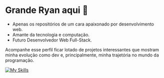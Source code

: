 # Grande Ryan aqui 👋

- Apenas os repositórios de um cara apaixonado por desenvolvimento web.
- Amante da tecnologia e computação.
- Futuro Desenvolvedor Web Full-Stack.

Acompanhe esse perfil ficar lotado de projetos interessantes que mostram minha evolução como dev e, principalmente, minha trajetória no mundo da programação.

[![My Skills](https://skillicons.dev/icons?i=js,html,css,py)](https://skillicons.dev)
<!--
**RyanBernardone/RyanBernardone** is a ✨ _special_ ✨ repository because its `README.md` (this file) appears on your GitHub profile.

Here are some ideas to get you started:

- 🔭 I’m currently working on ...
- 🌱 I’m currently learning ...
- 👯 I’m looking to collaborate on ...
- 🤔 I’m looking for help with ...
- 💬 Ask me about ...
- 📫 How to reach me: ...
- 😄 Pronouns: ...
- ⚡ Fun fact: ...
-->
